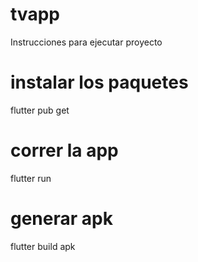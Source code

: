 # tvapp

Instrucciones para ejecutar proyecto

# instalar los paquetes

flutter pub get

# correr la app

flutter run

# generar apk

flutter build apk

